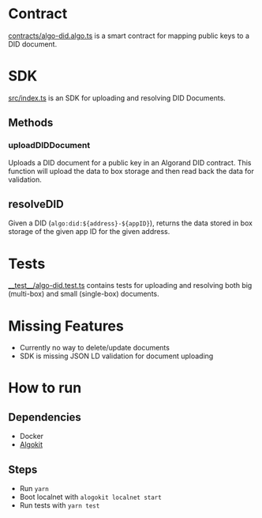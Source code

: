 # Contract

[contracts/algo-did.algo.ts](./contracts/algo-did.algo.ts) is a smart contract for mapping public keys to a DID document.


# SDK

[src/index.ts](./src/index.ts) is an SDK for uploading and resolving DID Documents.

## Methods

### uploadDIDDocument


Uploads a DID document for a public key in an Algorand DID contract. This function will upload the data to box storage and then read back the data for validation.

## resolveDID

Given a DID (`algo:did:${address}-${appID}`), returns the data stored in box storage of the given app ID for the given address.

# Tests

[__test\__/algo-did.test.ts](./__test__/algo-did.test.ts) contains tests for uploading and resolving both big (multi-box) and small (single-box) documents.

# Missing Features

* Currently no way to delete/update documents
* SDK is missing JSON LD validation for document uploading

# How to run

## Dependencies
- Docker
- [Algokit](https://github.com/algorandfoundation/algokit-cli)

## Steps

- Run `yarn`
- Boot localnet with `alogokit localnet start`
- Run tests with `yarn test`
